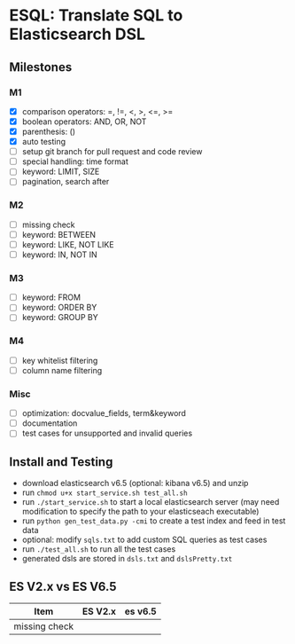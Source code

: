 # ESQL: Translate SQL to Elasticsearch DSL

## Milestones

### M1
- [x] comparison operators: =, !=, <, >, <=, >=
- [x] boolean operators: AND, OR, NOT
- [x] parenthesis: ()
- [x] auto testing
- [ ] setup git branch for pull request and code review
- [ ] special handling: time format
- [ ] keyword: LIMIT, SIZE
- [ ] pagination, search after

### M2
- [ ] missing check
- [ ] keyword: BETWEEN
- [ ] keyword: LIKE, NOT LIKE
- [ ] keyword: IN, NOT IN

### M3
- [ ] keyword: FROM
- [ ] keyword: ORDER BY
- [ ] keyword: GROUP BY

### M4
- [ ] key whitelist filtering
- [ ] column name filtering

### Misc
- [ ] optimization: docvalue_fields, term&keyword
- [ ] documentation
- [ ] test cases for unsupported and invalid queries

## Install and Testing
- download elasticsearch v6.5 (optional: kibana v6.5) and unzip
- run `chmod u+x start_service.sh test_all.sh`
- run `./start_service.sh` to start a local elasticsearch server (may need modification to specify the path to your elasticseach executable)
- run `python gen_test_data.py -cmi` to create a test index and feed in test data
- optional: modify `sqls.txt` to add custom SQL queries as test cases
- run `./test_all.sh` to run all the test cases
- generated dsls are stored in `dsls.txt` and `dslsPretty.txt`

## ES V2.x vs ES V6.5
|Item|ES V2.x|es v6.5|
|:-:|:-:|:-:|
|missing check|||
